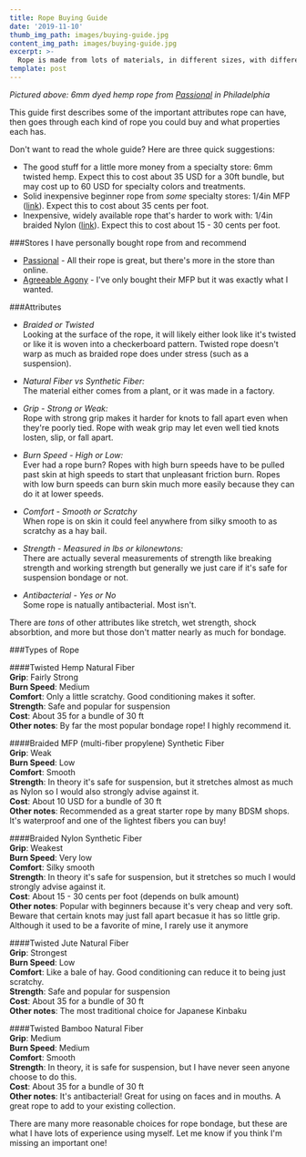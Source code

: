 ```yaml
---
title: Rope Buying Guide
date: '2019-11-10'
thumb_img_path: images/buying-guide.jpg
content_img_path: images/buying-guide.jpg
excerpt: >-
  Rope is made from lots of materials, in different sizes, with different patterns, properties, and advantages. Let's make sense of it all and find the kind of rope you're looking for.
template: post
---
```

*Pictured above: 6mm dyed hemp rope from [Passional](https://www.passionalboutique.com/sexploratorium/bdsm/restraints-rope/) in Philadelphia*

This guide first describes some of the important attributes rope can have, then goes through each kind of rope you could buy and what properties each has.

Don't want to read the whole guide? Here are three quick suggestions:
+ The good stuff for a little more money from a specialty store: 6mm twisted hemp. Expect this to cost about 35 USD for a 30ft bundle, but may cost up to 60 USD for specialty colors and treatments.
+ Solid inexpensive beginner rope from *some* specialty stores: 1/4in MFP ([link](https://www.agreeableagony.com/products/bondage-rope-1-4-solid-braid-mfp-soft-30ft-bundle-for-shibari-6mm)). Expect this to cost about 35 cents per foot.
+ Inexpensive, widely available rope that's harder to work with: 1/4in braided Nylon ([link](https://www.homedepot.com/p/T-W-Evans-Cordage-1-4-in-x-100-ft-Solid-Braid-Nylon-Rope-Hank-44-080/205326955)). Expect this to cost about 15 - 30 cents per foot.

###Stores I have personally bought rope from and recommend
+ [Passional](https://www.passionalboutique.com/sexploratorium/bdsm/restraints-rope/) - All their rope is great, but there's more in the store than online.
+ [Agreeable Agony](https://www.agreeableagony.com/products/bondage-rope-1-4-solid-braid-mfp-soft-30ft-bundle-for-shibari-6mm) - I've only bought their MFP but it was exactly what I wanted.

###Attributes
+ *Braided or Twisted*  
Looking at the surface of the rope, it will likely either look like it's twisted or like it is woven into a checkerboard pattern. Twisted rope doesn't warp as much as braided rope does under stress (such as a suspension).
  
+ *Natural Fiber vs Synthetic Fiber:*  
The material either comes from a plant, or it was made in a factory.

+ *Grip - Strong or Weak:*  
Rope with strong grip makes it harder for knots to fall apart even when they're poorly tied. Rope with weak grip may let even well tied knots losten, slip, or fall apart.

+ *Burn Speed - High or Low:*  
Ever had a rope burn? Ropes with high burn speeds have to be pulled past skin at high speeds to start that unpleasant friction burn. Ropes with low burn speeds can burn skin much more easily because they can do it at lower speeds.

+ *Comfort - Smooth or Scratchy*  
When rope is on skin it could feel anywhere from silky smooth to as scratchy as a hay bail.

+ *Strength - Measured in lbs or kilonewtons:*  
There are actually several measurements of strength like breaking strength and working strength but generally we just care if it's safe for suspension bondage or not.
  
+ *Antibacterial - Yes or No*  
Some rope is natually antibacterial. Most isn't.

There are *tons* of other attributes like stretch, wet strength, shock absorbtion, and more but those don't matter nearly as much for bondage.

###Types of Rope

####Twisted Hemp
Natural Fiber  
**Grip**: Fairly Strong  
**Burn Speed**: Medium  
**Comfort**: Only a little scratchy. Good conditioning makes it softer.  
**Strength**: Safe and popular for suspension  
**Cost**: About 35 for a bundle of 30 ft  
**Other notes**: By far the most popular bondage rope! I highly recommend it.  
  
####Braided MFP (multi-fiber propylene)
Synthetic Fiber  
**Grip**: Weak  
**Burn Speed**: Low  
**Comfort**: Smooth  
**Strength**: In theory it's safe for suspension, but it stretches almost as much as Nylon so I would also strongly advise against it.  
**Cost**: About 10 USD for a bundle of 30 ft  
**Other notes**: Recommended as a great starter rope by many BDSM shops. It's waterproof and one of the lightest fibers you can buy!  
  
####Braided Nylon
Synthetic Fiber  
**Grip**: Weakest  
**Burn Speed**: Very low  
**Comfort**: Silky smooth  
**Strength**: In theory it's safe for suspension, but it stretches so much I would strongly advise against it.  
**Cost**: About 15 - 30 cents per foot (depends on bulk amount)  
**Other notes**: Popular with beginners because it's very cheap and very soft. Beware that certain knots may just fall apart becasue it has so little grip. Although it used to be a favorite of mine, I rarely use it anymore  

####Twisted Jute
Natural Fiber  
**Grip**: Strongest  
**Burn Speed**: Low  
**Comfort**: Like a bale of hay. Good conditioning can reduce it to being just scratchy.  
**Strength**: Safe and popular for suspension  
**Cost**: About 35 for a bundle of 30 ft  
**Other notes**: The most traditional choice for Japanese Kinbaku  
  
####Twisted Bamboo
Natural Fiber  
**Grip**: Medium  
**Burn Speed**: Medium  
**Comfort**: Smooth  
**Strength**: In theory, it is safe for suspension, but I have never seen anyone choose to do this.  
**Cost**: About 35 for a bundle of 30 ft  
**Other notes**: It's antibacterial! Great for using on faces and in mouths. A great rope to add to your existing collection.  
  
There are many more reasonable choices for rope bondage, but these are what I have lots of experience using myself. Let me know if you think I'm missing an important one!


  